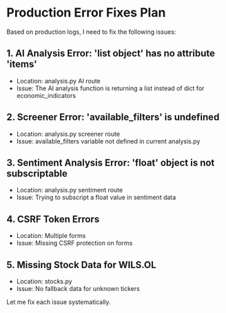 # Production Error Fixes Plan

Based on production logs, I need to fix the following issues:

## 1. AI Analysis Error: 'list object' has no attribute 'items'
- Location: analysis.py AI route
- Issue: The AI analysis function is returning a list instead of dict for economic_indicators

## 2. Screener Error: 'available_filters' is undefined  
- Location: analysis.py screener route
- Issue: available_filters variable not defined in current analysis.py

## 3. Sentiment Analysis Error: 'float' object is not subscriptable
- Location: analysis.py sentiment route  
- Issue: Trying to subscript a float value in sentiment data

## 4. CSRF Token Errors
- Location: Multiple forms
- Issue: Missing CSRF protection on forms

## 5. Missing Stock Data for WILS.OL
- Location: stocks.py
- Issue: No fallback data for unknown tickers

Let me fix each issue systematically.
